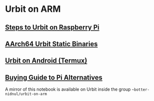 # Urbit on ARM

## [Steps to Urbit on Raspberry Pi](Steps_to_Urbit_on_Raspberry_Pi.md)

## [AArch64 Urbit Static Binaries](AArch64_Urbit_Static_Binaries.md)

## [Urbit on Android (Termux)](Urbit_on_Android_Termux.md)

## [Buying Guide to Pi Alternatives](Buying_Guide.md)

A mirror of this notebook is available on Urbit inside the group `~botter-nidnul/urbit-on-arm`
